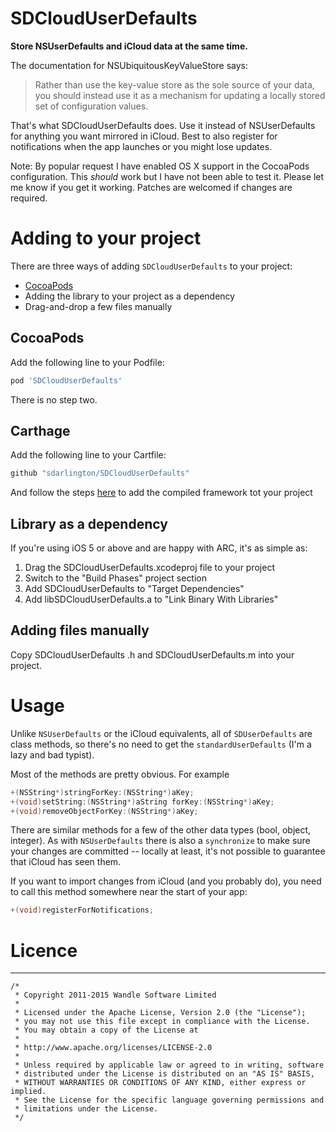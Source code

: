 # SDCloudUserDefaults

**Store NSUserDefaults and iCloud data at the same time.**

The documentation for NSUbiquitousKeyValueStore says:

> Rather than use the key-value store as the sole source of your data, you should instead
> use it as a mechanism for updating a locally stored set of configuration values.

That's what SDCloudUserDefaults does. Use it instead of NSUserDefaults for anything you
want mirrored in iCloud. Best to also register for notifications when the app launches or
you might lose updates.

Note: By popular request I have enabled OS X support in the CocoaPods configuration. This
_should_ work but I have not been able to test it. Please let me know if you get it working.
Patches are welcomed if changes are required.

# Adding to your project

There are three ways of adding `SDCloudUserDefaults` to your project:

* [CocoaPods](http://cocoapods.org)
* Adding the library to your project as a dependency
* Drag-and-drop a few files manually

## CocoaPods

Add the following line to your Podfile:

```ruby
pod 'SDCloudUserDefaults'
```

There is no step two.

## Carthage

Add the following line to your Cartfile:

```ruby
github "sdarlington/SDCloudUserDefaults"
```
And follow the steps [here](https://github.com/Carthage/Carthage) to add the compiled framework tot your project


## Library as a dependency

If you're using iOS 5 or above and are happy with ARC, it's as simple as:

1. Drag the SDCloudUserDefaults.xcodeproj file to your project
2. Switch to the "Build Phases" project section
3. Add SDCloudUserDefaults to "Target Dependencies"
4. Add libSDCloudUserDefaults.a to "Link Binary With Libraries"

## Adding files manually

Copy SDCloudUserDefaults .h and SDCloudUserDefaults.m into your project.

# Usage

Unlike `NSUserDefaults` or the iCloud equivalents, all of `SDUserDefaults`
are class methods, so there's no need to get the `standardUserDefaults`
(I'm a lazy and bad typist).

Most of the methods are pretty obvious. For example

```objective-c
+(NSString*)stringForKey:(NSString*)aKey;
+(void)setString:(NSString*)aString forKey:(NSString*)aKey;
+(void)removeObjectForKey:(NSString*)aKey;
```

There are similar methods for a few of the other data types (bool, object,
integer). As with `NSUserDefaults` there is also a `synchronize` to make sure
your changes are committed -- locally at least, it's not possible to guarantee
that iCloud has seen them.

If you want to import changes from iCloud (and you probably do), you need to
call this method somewhere near the start of your app:

```objective-c
+(void)registerForNotifications;
```

# Licence
-------

    /*
     * Copyright 2011-2015 Wandle Software Limited
     *
     * Licensed under the Apache License, Version 2.0 (the "License");
     * you may not use this file except in compliance with the License.
     * You may obtain a copy of the License at
     *
     * http://www.apache.org/licenses/LICENSE-2.0
     *
     * Unless required by applicable law or agreed to in writing, software
     * distributed under the License is distributed on an "AS IS" BASIS,
     * WITHOUT WARRANTIES OR CONDITIONS OF ANY KIND, either express or implied.
     * See the License for the specific language governing permissions and
     * limitations under the License.
     */
